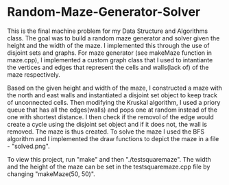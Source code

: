 # Random-Maze-Generator-Solver

This is the final machine problem for my Data Structure and Algorithms class. 
The goal was to build a random maze generator and solver given the height and the width of the maze. 
I implemented this through the use of disjoint sets and graphs. For maze generator (see makeMaze function
in maze.cpp), I implemented a custom graph class that I used to intantiante the vertices and edges that 
represent the cells and walls(lack of) of the maze respectively. 

Based on the given height and width of the maze, I constructed a maze with the north and east walls and instantiated a
disjoint set object to keep track of unconnected cells. Then modifying the Kruskal algorithm, I used a priory queue that has
all the edges(walls) and pops one at random instead of the one with shortest distance. I then check if the removol of the edge 
would create a cycle using the disjoint set object and if it does not, the wall is removed. The maze is thus created. To solve
the maze I used the BFS algorithm and I implemented the draw functions to depict the maze in a file - "solved.png". 

To view this project, run "make" and then "./testsquaremaze". The width and the height of the maze can be set in the 
testsquaremaze.cpp file by changing "makeMaze(50, 50)".


